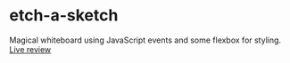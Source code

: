 # etch-a-sketch
Magical whiteboard using JavaScript events and some flexbox for styling. [Live review](https://joenhedav.github.io/etch-a-sketch/)